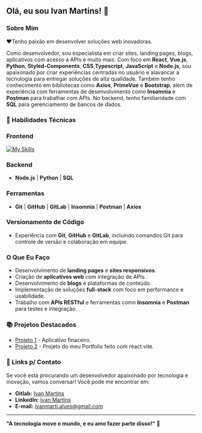 ## Olá, eu sou Ivan Martins! 👋

### Sobre Mim

❤️Tenho paixão em desenvolver soluções web inovadoras.

Como desenvolvedor, sou especialista em criar sites, landing pages, blogs, aplicativos com acesso a APIs e muito mais. Com foco em **React**, **Vue.js**, **Python**, **Styled-Components**, **CSS**,**Typescript**, **JavaScript** e **Node.js**, sou apaixonado por criar experiências centradas no usuário e alavancar a tecnologia para entregar soluções de alta qualidade.
Também tenho conhecimento em bibliotecas como **Axios**, **PrimeVue** e **Bootstrap**, além de experiência com ferramentas de desenvolvimento como **Insomnia** e **Postman** para trabalhar com APIs. No backend, tenho familiaridade com **SQL** para gerenciamento de bancos de dados.

### 🚀  Habilidades Técnicas

### Frontend
[![My Skills](https://skillicons.dev/icons?i=js,html,css,react)](https://skillicons.dev)

### Backend
- **Node.js** | **Python** | **SQL**

### Ferramentas
- **Git** | **GitHub** | **GitLab** | **Insomnia** | **Postman** | **Axios**

### Versionamento de Código
- Experiência com **Git**, **GitHub** e **GitLab**, incluindo comandos Git para controle de versão e colaboração em equipe.

### O Que Eu Faço

- Desenvolvimento de **landing pages** e **sites responsivos**.
- Criação de **aplicativos web** com integração de APIs.
- Desenvolvimento de **blogs** e plataformas de conteúdo.
- Implementação de soluções **full-stack** com foco em performance e usabilidade.
- Trabalho com **APIs RESTful** e ferramentas como **Insomnia** e **Postman** para testes e integração.

### 📚 Projetos Destacados

- [Projeto 1](https://github.com/IvanM4rtin5/DtMoney-Frontend) - Aplicativo finaceiro.
- [Projeto 2](portfolio-prime.netlify.app/) - Projeto do meu Portfolio feito com react.vite.

### 🔗 Links p/ Contato

Se você está procurando um desenvolvedor apaixonado por tecnologia e inovação, vamos conversar! Você pode me encontrar em:

- **Gitlab:** [Ivan Martins](https://gitlab.com/ivanmarti.alves)
- **LinkedIn:** [Ivan Martins](https://www.linkedin.com/in/ivan-martins-alves/)
- **E-mail:** ivanmarti.alves@gmail.com

---

**"A tecnologia move o mundo, e eu amo fazer parte disso!"** 🚀
